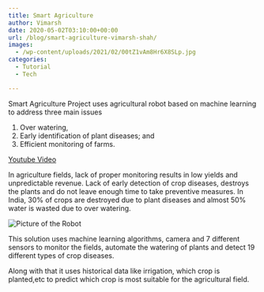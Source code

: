 ```yaml
---
title: Smart Agriculture
author: Vimarsh
date: 2020-05-02T03:10:00+00:00
url: /blog/smart-agriculture-vimarsh-shah/
images:
  - /wp-content/uploads/2021/02/00tZ1vAm8Hr6X8SLp.jpg
categories:
  - Tutorial
  - Tech

---
```

Smart Agriculture Project uses agricultural robot based on machine learning to address three main&nbsp;issues

1) Over watering,
2) Early identification of plant diseases; and
3) Efficient monitoring of farms.

[Youtube Video](https://youtu.be/oOjMvbRu_JU)

In agriculture fields, lack of proper monitoring results in low yields and unpredictable revenue. Lack of early detection of crop diseases, destroys the plants and do not leave enough time to take preventive measures. In India, 30% of crops are destroyed due to plant diseases and almost 50% water is wasted due to over watering.

![Picture of the Robot](/wp-content/uploads/2021/02/00tZ1vAm8Hr6X8SLp.jpg)

This solution uses machine learning algorithms, camera and 7 different sensors to monitor the fields, automate the watering of plants and detect 19 different types of crop diseases.

Along with that it uses historical data like irrigation, which crop is planted,etc to predict which crop is most suitable for the agricultural field.